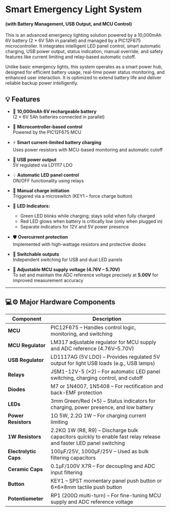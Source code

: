 # Smart Emergency Light System
#### (with Battery Management, USB Output, and MCU Control)
This is an advanced emergency lighting solution powered by a 10,000mAh 6V battery (2 × 6V 5Ah in parallel) and managed by a PIC12F675 microcontroller. 
It integrates intelligent LED panel control, smart automatic charging, USB power output, status indication, manual override, and safety features like current limiting and relay-based automatic cutoff.

Unlike basic emergency lights, this system operates as a smart power hub, designed for efficient battery usage, real-time 
power status monitoring, and enhanced user interaction. It is optimized to extend battery life and deliver reliable backup power intelligently.

## 💡 Features

- 🔋 **10,000mAh 6V rechargeable battery**  
  (2 × 6V 5Ah batteries connected in parallel)

- 🧠 **Microcontroller-based control**  
  Powered by the PIC12F675 MCU

- ⚡ **Smart current-limited battery charging**  
  Uses power resistors with MCU-based monitoring and automatic cutoff

- 🔌 **USB power output**  
  5V regulated via LD1117 LDO

- 💡 **Automatic LED panel control**  
  ON/OFF functionality using relays

- 🧲 **Manual charge initiation**  
  Triggered via a microswitch (KEY1 – force charge button)

- 🔴 **LED Indicators:**
  - Green LED blinks while charging; stays solid when fully charged
  - Red LED glows when battery is critically low (only when plugged in)
  - Separate indicators for 12V and 5V power presence

- 🛡️ **Overcurrent protection**  
  Implemented with high-wattage resistors and protective diodes

- 🔌 **Switchable outputs**  
  Independent switching for USB and dual LED panels

- 🔧 **Adjustable MCU supply voltage (4.76V – 5.70V)**  
  To set and maintain the ADC reference voltage precisely at **5.00V** for improved measurement accuracy

---
## 💻⚙️ Major Hardware Components

| Component             | Description                                                                 |
|----------------------|-----------------------------------------------------------------------------|
| **MCU**              | PIC12F675 – Handles control logic, monitoring, and switching                |
| **MCU Regulator**    | LM317 adjustable regulator for MCU supply and ADC reference (4.76V–5.70V)   |
| **USB Regulator**    | LD1117AG (5V LDO) – Provides regulated 5V output for light USB loads (e.g., USB lamps) |
| **Relays**           | JSM1-12V-5 (×2) – For automatic LED panel switching, charging control, and cutoff |
| **Diodes**           | M7 or 1N4007, 1N5408 – For rectification and back-EMF protection             |
| **LEDs**             | 3mm Green/Red (×5) – Status indicators for charging, power presence, and low battery |
| **Power Resistors**  | 1Ω 5W, 2.2Ω 1W – For charging current limiting                               |
| **1W Resistors**     | 2.2KΩ 1W (R8, R9) – Discharge bulk capacitors quickly to enable fast relay release and faster LED panel switching |
| **Electrolytic Caps**| 100µF/25V, 1000µF/25V – Used as bulk filtering capacitors                    |
| **Ceramic Caps**     | 0.1µF/100V X7R – For decoupling and ADC input filtering                      |
| **Button**           | KEY1 – SPST momentary panel push button or 6×6×8mm tactile push button       |
| **Potentiometer**    | RP1 (200Ω multi-turn) – For fine-tuning MCU supply and ADC reference voltage |






